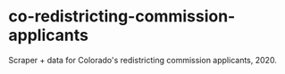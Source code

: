 # co-redistricting-commission-applicants
Scraper + data for Colorado's redistricting commission applicants, 2020.
